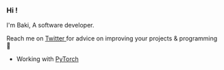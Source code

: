 ### Hi !

I'm Baki, A  software developer.

Reach me on [ Twitter ](https://x.com/bakiv11771441) for advice on improving your projects & programming 👋

- Working with [ PyTorch ](https://pytorch.org)

